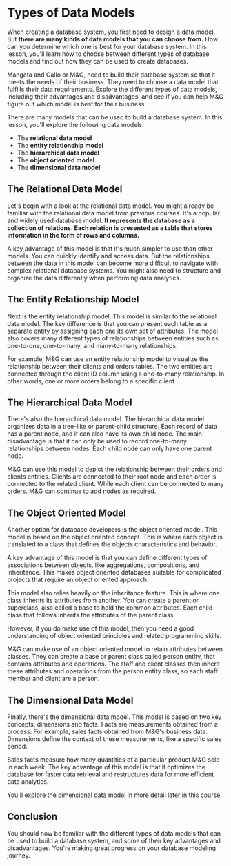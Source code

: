 # **Types of Data Models**

When creating a database system, you first need to design a data model. But **there are many kinds of data models that you can choose from.** How can you determine which one is best for your database system. In this lesson, you'll learn how to choose between different types of database models and find out how they can be used to create databases.

Mangata and Gallo or M&G, need to build their database system so that it meets the needs of their business. They need to choose a data model that fulfills their data requirements. Explore the different types of data models, including their advantages and disadvantages, and see if you can help M&G figure out which model is best for their business.

There are many models that can be used to build a database system. In this lesson, you'll explore the following data models:

- The **relational data model**  
- The **entity relationship model**  
- The **hierarchical data model**
- The **object oriented model**
- The **dimensional data model** 

## **The Relational Data Model**

Let's begin with a look at the relational data model. You might already be familiar with the relational data model from previous courses. It's a popular and widely used database model. **It represents the database as a collection of relations. Each relation is presented as a table that stores information in the form of rows and columns.**

A key advantage of this model is that it's much simpler to use than other models. You can quickly identify and access data. But the relationships between the data in this model can become more difficult to navigate with complex relational database systems. You might also need to structure and organize the data differently when performing data analytics.

## **The Entity Relationship Model**

Next is the entity relationship model. This model is similar to the relational data model. The key difference is that you can present each table as a separate entity by assigning each one its own set of attributes. The model also covers many different types of relationships between entities such as one-to-one, one-to-many, and many-to-many relationships.

For example, M&G can use an entity relationship model to visualize the relationship between their clients and orders tables. The two entities are connected through the client ID column using a one-to-many relationship. In other words, one or more orders belong to a specific client.

## **The Hierarchical Data Model**

There's also the hierarchical data model. The hierarchical data model organizes data in a tree-like or parent-child structure. Each record of data has a parent node, and it can also have its own child node. The main disadvantage is that it can only be used to record one-to-many relationships between nodes. Each child node can only have one parent node.

M&G can use this model to depict the relationship between their orders and clients entities. Clients are connected to their root node and each order is connected to the related client. While each client can be connected to many orders. M&G can continue to add nodes as required.

## **The Object Oriented Model**

Another option for database developers is the object oriented model. This model is based on the object oriented concept. This is where each object is translated to a class that defines the objects characteristics and behavior.

A key advantage of this model is that you can define different types of associations between objects, like aggregations, compositions, and inheritance. This makes object oriented databases suitable for complicated projects that require an object oriented approach.

This model also relies heavily on the inheritance feature. This is where one class inherits its attributes from another. You can create a parent or superclass, also called a base to hold the common attributes. Each child class that follows inherits the attributes of the parent class.

However, if you do make use of this model, then you need a good understanding of object oriented principles and related programming skills.

M&G can make use of an object oriented model to retain attributes between classes. They can create a base or parent class called person entity, that contains attributes and operations. The staff and client classes then inherit these attributes and operations from the person entity class, so each staff member and client are a person.

## **The Dimensional Data Model**

Finally, there's the dimensional data model. This model is based on two key concepts, dimensions and facts. Facts are measurements obtained from a process. For example, sales facts obtained from M&G's business data. Dimensions define the context of these measurements, like a specific sales period.

Sales facts measure how many quantities of a particular product M&G sold in each week. The key advantage of this model is that it optimizes the database for faster data retrieval and restructures data for more efficient data analytics.

You'll explore the dimensional data model in more detail later in this course.

## **Conclusion**

You should now be familiar with the different types of data models that can be used to build a database system, and some of their key advantages and disadvantages. You're making great progress on your database modeling journey.
